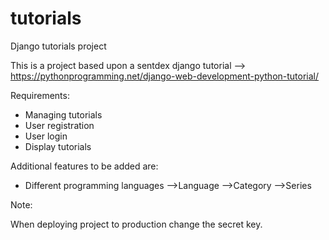 # tutorials
Django tutorials project

This is a project based upon a sentdex django tutorial --> https://pythonprogramming.net/django-web-development-python-tutorial/

Requirements: 

- Managing tutorials
- User registration
- User login
- Display tutorials


Additional features to be added are:

- Different programming languages
-->Language -->Category -->Series

Note:

When deploying project to production change the secret key.
